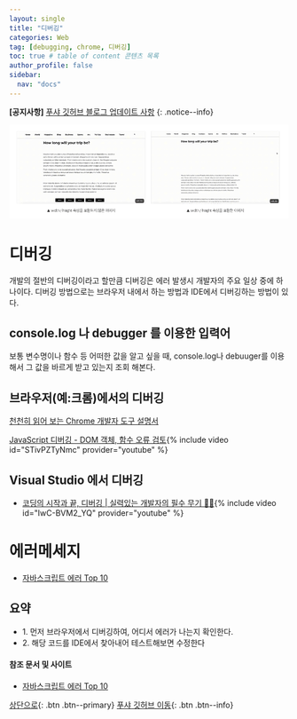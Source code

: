 ```yaml
---
layout: single
title: "디버깅"
categories: Web
tag: [debugging, chrome, 디버깅]
toc: true # table of content 콘텐츠 목록
author_profile: false
sidebar:
  nav: "docs"
---
```


**[공지사항]** [푸샤 깃허브 블로그 업데이트 사항](https://github.com/de24world/de24world.github.io)
{: .notice--info}

<img src="/assets/images/CLS/width_height.gif" />

# 디버깅

개발의 절반의 디버깅이라고 할만큼 디버깅은 에러 발생시 개발자의 주요 일상 중에 하나이다. 디버깅 방법으로는 브라우저 내에서 하는 방법과 IDE에서 디버깅하는 방법이 있다.

## console.log 나 debugger 를 이용한 입력어

보통 변수명이나 함수 등 어떠한 값을 알고 싶을 때, console.log나 debuuger를 이용해서 그 값을 바르게 받고 있는지 조회 해본다.

## 브라우저(예:크롬)에서의 디버깅

[천천히 읽어 보는 Chrome 개발자 도구 설명서](https://rlxuc0ppd.toastcdn.net/presentation/%5BNHN%20FORWARD%202020%5D%EC%B2%9C%EC%B2%9C%ED%9E%88%20%EC%9D%BD%EC%96%B4%20%EB%B3%B4%EB%8A%94%20Chrome%20%EA%B0%9C%EB%B0%9C%EC%9E%90%20%EB%8F%84%EA%B5%AC%20%EC%84%A4%EB%AA%85%EC%84%9C.pdf)

[JavaScript 디버깅 - DOM 객체, 함수 오류 검토](https://youtu.be/STivPZTyNmc){% include video id="STivPZTyNmc" provider="youtube" %}

## Visual Studio 에서 디버깅

- [코딩의 시작과 끝, 디버깅 | 실력있는 개발자의 필수 무기 🐛🐞](https://youtu.be/IwC-BVM2_YQ){% include video id="IwC-BVM2_YQ" provider="youtube" %}

# 에러메세지

- [자바스크립트 에러 Top 10](https://velog.io/@nemo/react-error-cannot-read-property)

<div class="notice--success">
<h2>요약</h2>
<ul>
  <li>1. 먼저 브라우저에서 디버깅하여, 어디서 에러가 나는지 확인한다. </li>
  <li>2. 해당 코드를 IDE에서 찾아내어 테스트해보면 수정한다</li>
</ul>
</div>

#### 참조 문서 및 사이트

- [자바스크립트 에러 Top 10](https://velog.io/@nemo/react-error-cannot-read-property)

[상단으로](#svg-란){: .btn .btn--primary}
[푸샤 깃허브 이동](https://github.com/de24world){: .btn .btn--info}
